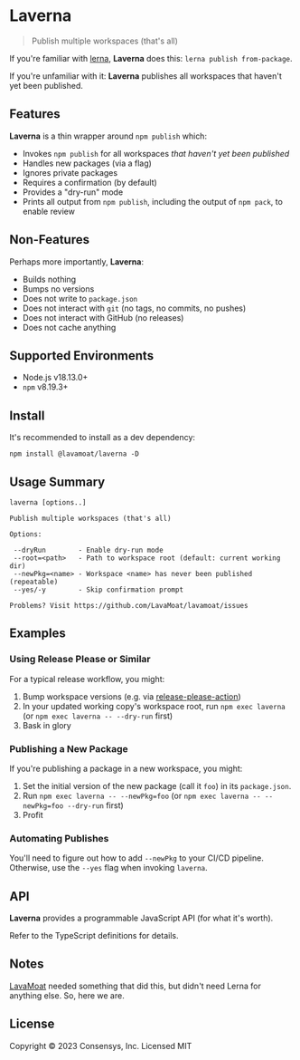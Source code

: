 # Laverna

> Publish multiple workspaces (that's all)

If you're familiar with [lerna](https://lerna.js.org), **Laverna** does this: `lerna publish from-package`.

If you're unfamiliar with it: **Laverna** publishes all workspaces that haven't yet been published.

## Features

**Laverna** is a thin wrapper around `npm publish` which:

- Invokes `npm publish` for all workspaces _that haven't yet been published_
- Handles new packages (via a flag)
- Ignores private packages
- Requires a confirmation (by default)
- Provides a "dry-run" mode
- Prints all output from `npm publish`, including the output of `npm pack`, to enable review

## Non-Features

Perhaps more importantly, **Laverna**:

- Builds nothing
- Bumps no versions
- Does not write to `package.json`
- Does not interact with `git` (no tags, no commits, no pushes)
- Does not interact with GitHub (no releases)
- Does not cache anything

## Supported Environments

- Node.js v18.13.0+
- `npm` v8.19.3+

## Install

It's recommended to install as a dev dependency:

```shell
npm install @lavamoat/laverna -D
```

## Usage Summary

```plain
laverna [options..]

Publish multiple workspaces (that's all)

Options:

 --dryRun        - Enable dry-run mode
 --root=<path>   - Path to workspace root (default: current working dir)
 --newPkg=<name> - Workspace <name> has never been published (repeatable)
 --yes/-y        - Skip confirmation prompt

Problems? Visit https://github.com/LavaMoat/lavamoat/issues
```

## Examples

### Using Release Please or Similar

For a typical release workflow, you might:

1. Bump workspace versions (e.g. via [release-please-action](https://github.com/google-github-actions/release-please-action))
2. In your updated working copy's workspace root, run `npm exec laverna` (or `npm exec laverna -- --dry-run` first)
3. Bask in glory

### Publishing a New Package

If you're publishing a package in a new workspace, you might:

1. Set the initial version of the new package (call it `foo`) in its `package.json`.
2. Run `npm exec laverna -- --newPkg=foo` (or `npm exec laverna -- --newPkg=foo --dry-run` first)
3. Profit

### Automating Publishes

You'll need to figure out how to add `--newPkg` to your CI/CD pipeline. Otherwise, use the `--yes` flag when invoking `laverna`.

## API

**Laverna** provides a programmable JavaScript API (for what it's worth).

Refer to the TypeScript definitions for details.

## Notes

[LavaMoat](https://github.com/LavaMoat/LavaMoat) needed something that did this, but didn't need Lerna for anything else. So, here we are.

## License

Copyright © 2023 Consensys, Inc. Licensed MIT
